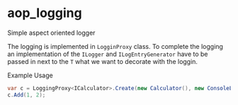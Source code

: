 # aop_logging

Simple aspect oriented logger


The logging is implemented in `LogginProxy` class. To complete the logging an implementation of the `ILogger` and `ILogEntryGenerator` have to be passed in next to the `T` what we want to decorate with the loggin.


Example Usage

```csharp
var c = LoggingProxy<ICalculator>.Create(new Calculator(), new ConsoleLogger(), new LogEntryGenerator());
c.Add(1, 2);
```

